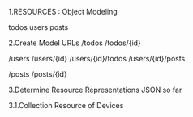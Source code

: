1.RESOURCES : Object Modeling 

todos 
users
posts


2.Create Model URLs 
/todos
/todos/{id}

/users
/users/{id}
/users/{id}/todos
/users/{id}/posts

/posts
/posts/{id}

3.Determine Resource Representations 
JSON so far 

3.1.Collection Resource of Devices

